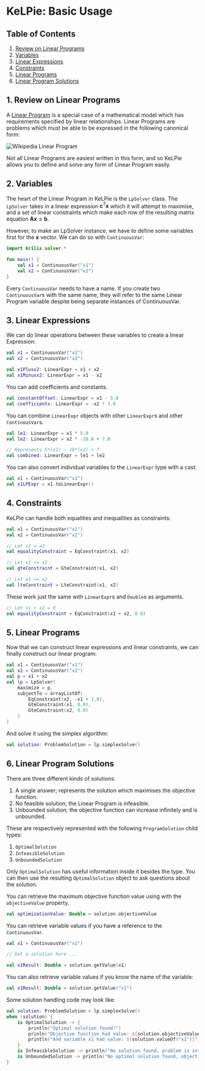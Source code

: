 # KeLPie: Basic Usage

## Table of Contents

1. [Review on Linear Programs](#1-review-on-linear-programs)
2. [Variables](#2-variables)
3. [Linear Expressions](#3-linear-expressions)
4. [Constraints](#4-constraints)
5. [Linear Programs](#5-linear-programs)
6. [Linear Program Solutions](#6-linear-program-solutions)

## 1. Review on Linear Programs

A [Linear Program](https://en.wikipedia.org/wiki/Linear_programming) is a special case of a mathematical model which
has requirements specified by linear relationships. Linear Programs are problems which must be able to be
expressed in the following canonical form:

![Wikipedia Linear Program](https://wikimedia.org/api/rest_v1/media/math/render/svg/639c4281a57140db9a4416ca58f9d9af14243bb0)

Not all Linear Programs are easiest written in this form, and so KeLPie allows you to define and solve any form of
Linear Program easily.

## 2. Variables

The heart of the Linear Program in KeLPie is the `LpSolver` class. The `LpSolver` takes in a linear expression
$\mathbf{c}^T\mathbf{x}$ which it will attempt to maximise, and a set of linear constraints which make each row of the
resulting matrix equation $\mathbf{Ax} \leq \mathbf{b}$.

However, to make an LpSolver instance, we have to define some variables first for the $\mathbf{x}$ vector.
We can do so with `ContinuousVar`:

```kotlin
import krilis.solver.*

fun main() {
    val x1 = ContinuousVar("x1")
    val x2 = ContinuousVar("x2")
}
```
Every `ContinuousVar` needs to have a name. If you create two `ContinuousVar`s with the same name, they will refer
to the same Linear Program variable despite being separate instances of ContinuousVar.

## 3. Linear Expressions

We can do linear operations between these variables to create a linear Expression:

```kotlin
val x1 = ContinuousVar("x1")
val x2 = ContinuousVar("x2")

val x1Plusx2: LinearExpr = x1 + x2
val x1Minusx2: LinearExpr = x1 - x2
```

You can add coefficients and constants.

```kotlin
val constantOffset: LinearExpr = x1 - 5.0
val coefficients: LinearExpr = -x2 * 3.0
```

You can combine `LinearExpr` objects with other `LinearExpr`s and other `ContinousVar`s.

```kotlin
val le1: LinearExpr = x1 * 5.0
val le2: LinearExpr = x2 * -10.0 + 7.0

// Represents 5*(x1) - 10*(x2) + 7
val combined: LinearExpr = le1 + le2
```

You can also convert individual variables to the `LinearExpr` type with a cast:

```kotlin
val x1 = ContinuousVar("x1")
val x1LPExpr = x1.toLinearExpr()
```

## 4. Constraints

KeLPie can handle both equalities and inequalities as constraints:

```kotlin
val x1 = ContinuousVar("x1")
val x2 = ContinuousVar("x2")

// Let x1 = x2
val equalityConstraint = EqConstraint(x1, x2)

// Let x1 >= x2
val gteConstraint = GteConstraint(x1, x2)

// Let x1 <= x2
val lteConstraint = LteConstraint(x1, x2)
```

These work just the same with `LinearExpr`s and `Double`s as arguments.

```kotlin
// Let x1 + x2 = 0
val equalityConstraint = EqConstraint(x1 + x2, 0.0)
```

## 5. Linear Programs

Now that we can construct linear expressions and linear constraints, we can finally construct our linear program:

```kotlin
val x1 = ContinuousVar("x1")
val x2 = ContinuousVar("x2")
val p = x1 + x2
val lp = LpSolver(
    maximize = p,
    subjectTo = arrayListOf(
        EqConstraint(x2, -x1 + 1.0),
        GteConstraint(x1, 0.0),
        GteConstraint(x2, 0.0)
    )
)
```

And solve it using the simplex algorithm:

```kotlin
val solution: ProblemSolution = lp.simplexSolve()
```

## 6. Linear Program Solutions

There are three different kinds of solutions:

1. A single answer; represents the solution which maximises the objective function.
2. No feasible solution; the Linear Program is infeasible.
3. Unbounded solution; the objective function can increase infinitely and is unbounded.

These are respectively represented with the following `ProgramSolution` child types:

1. `OptimalSolution`
2. `InfeasibleSolution`
3. `UnboundedSolution`

Only `OptimalSolution` has useful information inside it besides the type. You can then use the resulting
`OptimalSolution` object to ask questions about the solution.

You can retrieve the maximum objective function value using with the `objectiveValue` property.

```kotlin
val optimizationValue: Double = solution.objectiveValue
```

You can retrieve variable values if you have a reference to the `ContinuousVar`.

```kotlin
val x1 = ContinuousVar("x1")

// Get a solution here ...

val x1Result: Double = solution.getValue(x1)
```

You can also retrieve variable values if you know the name of the variable:

```kotlin
val x1Result: Double = solution.getValue("x1")
```

Some solution handling code may look like:

```kotlin
val solution: ProblemSolution = lp.simplexSolve()
when (solution) {
    is OptimalSolution -> {
        println("Optimal solution found!")
        prinln("Objective function had value: ${solution.objectiveValue}")
        println("And variable x1 had value: ${solution.valueOf("x1")}")
    }
    is InfeasibleSolution -> println("No solution found, problem is infeasible.")
    is UnboundedSolution -> println("No optimal solution found, objective is unbounded.")
}
```